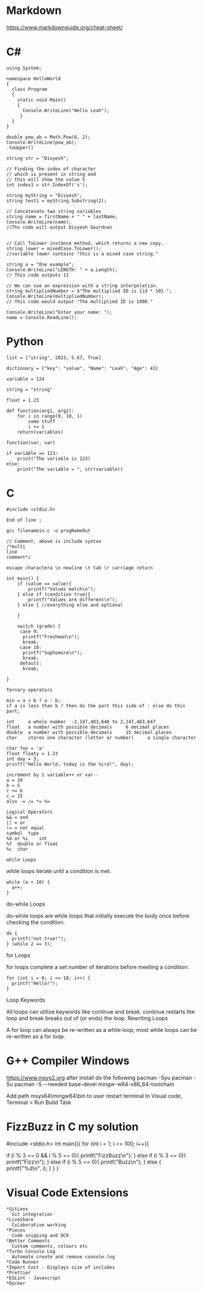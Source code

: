 # Markdown

https://www.markdownguide.org/cheat-sheet/

# C#

    using System;

    namespace HelloWorld
    {
      class Program
      {
        static void Main()
        {
          Console.WriteLine("Hello Leah");    
         }
      }
    }

    double pow_ab = Math.Pow(6, 2); 
    Console.WriteLine(pow_ab);
    .toUpper()

    string str = "Divyesh"; 
 
    // Finding the index of character  
    // which is present in string and 
    // this will show the value 5 
    int index1 = str.IndexOf('s');

    string myString = "Divyesh";
    string test1 = myString.Substring(2);

    // Concatenate two string variables    
    string name = firstName + " " + lastName;    
    Console.WriteLine(name);
    //Ths code will output Divyesh Goardnan

    
    // Call ToLower instance method, which returns a new copy.
    string lower = mixedCase.ToLower();
    //variable lower contains "this is a mixed case string."

    string a = "One example";
    Console.WriteLine("LENGTH: " + a.Length);
    // This code outputs 11

    // We can use an expression with a string interpolation.
    string multipliedNumber = $"The multiplied ID is {id * 10}.";
    Console.WriteLine(multipliedNumber);
    // This code would output "The multiplied ID is 1000."

    Console.WriteLine("Enter your name: "); 
    name = Console.ReadLine();
 

# Python

    list = ["string", 2023, 5.67, True]

    dictionary = {"key": "value", "Name": "Leah", "Age": 41}

    variable = 124

    string = "string"

    float = 1.23

    def function(arg1, arg2):
        for i in range(0, 10, 1)
            some stuff
            i += 1
        return(variables)

    function(var, var)

    if variable == 123:
        print("The variable is 123)
    else:
        print("The variable = ", str(variable))

# C

    #include <stdio.h>
    
    End of line ;

    gcc filenamein.c -o progNameOut

    // Comment, above is include syntax
    /*multi
    line
    comment*/

    escape charactera \n newline \t tab \r carriage return

    int main() {
        if (value == value){
            printf("Values match\n");
        } else if (condition true){
            printf("Values are different\n");
        } else { //everything else and optional

        }

        switch (grade) {
         case 9:
          printf("Freshman\n");
          break;
         case 10:
          printf("Sophomore\n");
          break;
         default:
          break;
        
    }

    Ternary operators

    min = a < b ? a : b;
    if a is less than b ? then do the part this side of : else do this part;

    int 	a whole number 	-2,147,483,648 to 2,147,483,647
    float 	a number with possible decimals 	6 decimal places
    double 	a number with possible decimals 	15 decimal places
    char 	stores one character (letter or number) 	a single character

    char foo = 'a'
    float floaty = 1.23
    int day = 3;
    printf("Hello World, today is the %ird!", day);

    increment by 1 variable++ or var--
    a = 10
    b = 5
    c += b
    c = 15
    also -= /= *= %=

    Logical Operators
    && = and
    || = or
    != = not equal
    symbol 	type
    %d or %i 	int
    %f 	double or float
    %c 	char

    while Loops

while loops iterate until a condition is met.

    while (a < 10) {
      a++;
    }

do-while Loops

do-while loops are while loops that initially execute the body once before checking the condition.

    do {
      printf("not true!");
    } (while 2 == 3);

for Loops

for loops complete a set number of iterations before meeting a condition.

    for (int i = 0; i <= 10; i++) {
      printf("Hello!");
    }

Loop Keywords

All loops can utilize keywords like continue and break. continue restarts the loop and break breaks out of (or ends) the loop.
Rewriting Loops

A for loop can always be re-written as a while loop; most while loops can be re-written as a for loop.


# G++ Compiler Windows
https://www.msys2.org
after install do the following
pacman -Syu
pacman -Su
pacman -S --needed base-devel mingw-w64-x86_64-toolchain

Add path msys64\mingw64\bin to user
restart terminal
In Visual code, Terminal > Run Build Task


# FizzBuzz in C my solution

#include <stdio.h>
int main(){
for (int i = 1; i <= 100; i++){
  
  if (i % 3 == 0 && i % 5 == 0){
    printf("FizzBuzz\n");
    } else if (i % 3 == 0){
    printf("Fizz\n");
    } else if (i % 5 == 0){
    printf("Buzz\n");
    } else {
      printf("%d\n", i);
    }
}
}

# Visual Code Extensions

    *GitLens
      Git integration
    *LiveShare
      Colaborative working
    *Pieces
      Code snipping and OCR
    *Better Comments
      Custom comments, colours etc
    *Turbo Console Log
      Automate create and remove console.log 
    *Code Runner
    *Import Cost - Displays size of includes
    *Prettier
    *ESLint - Javascript
    *Docker

